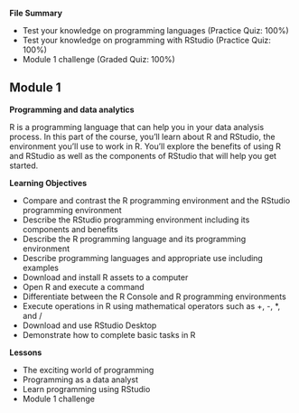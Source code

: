 **File Summary**
- Test your knowledge on programming languages (Practice Quiz: 100%)
- Test your knowledge on programming with RStudio (Practice Quiz: 100%)
- Module 1 challenge (Graded Quiz: 100%)

## Module 1

**Programming and data analytics**

R is a programming language that can help you in your data analysis process. In this part of the course, you’ll learn about R and RStudio, the environment you’ll use to work in R. You’ll explore the benefits of using R and RStudio as well as the components of RStudio that will help you get started.
  
**Learning Objectives**
- Compare and contrast the R programming environment and the RStudio programming environment
- Describe the RStudio programming environment including its components and benefits
- Describe the R programming language and its programming environment
- Describe programming languages and appropriate use including examples
- Download and install R assets to a computer
- Open R and execute a command
- Differentiate between the R Console and R programming environments
- Execute operations in R using mathematical operators such as +, -, *, and /
- Download and use RStudio Desktop
- Demonstrate how to complete basic tasks in R

**Lessons**
- The exciting world of programming
- Programming as a data analyst
- Learn programming using RStudio
- Module 1 challenge
